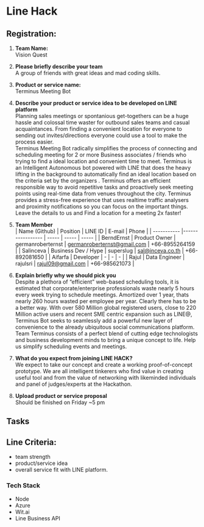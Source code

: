 # Line Hack

## Registration:

1. __Team Name:__   
Vision Quest

2. __Please briefly describe your team__   
A group of friends with great ideas and mad coding skills.

3. __Product or service name:__  
Terminus Meeting Bot

4. __Describe your product or service idea to be developed on LINE platform__   
Planning sales meetings or spontanious get-togethers can be a huge hassle and colossal time waster for outbound sales teams and casual acquaintances. From finding a convenient location for everyone to sending out invites/directions everyone could use a tool to make the process easier.   
Terminus Meeting Bot radically simplifies the process of connecting and scheduling meeting for 2 or more Business associates / friends who trying to find a ideal location and convenient time to meet. Terminus is an Intelligent Autonomous bot powered with LINE that does the heavy lifting in the background to automatically find an ideal location based on the criteria set by the organizers . Terminus offers an efficient responsible way to avoid repetitive tasks and proactively seek meeting points using real-time data from venues throughout the city. Terminus provides a stress-free experience that uses realtime traffic analysers and proximity notifications so you can focus on the important things. Leave the details to us and Find a location for a meeting 2x faster!

5. __Team Member__  
| Name (Github) | Position          | LINE ID           | E-mail                        | Phone |
| -----------   |-----------------  | -----             |  -----                        | ----- |
| BerndErnst    | Product Owner     | germanroberternst | germanroberternst@gmail.com   |   +66-8955264159   |
| Salinceva     | Business Dev / Hype | superslug         | sal@inceva.co.th              |   +66-892081650   |
| Aifarfa       | Developer         |   -               | -                             |   -   |
| Rajul         | Data Engineer     | rajulsri          | rajul09@gmail.com             | +66-985621073 |

6. __Explain briefly why we should pick you__   
Despite a plethora of “efficient” web-based scheduling tools, it is estimated that corporate/enterprise professionals waste nearly 5 hours every week trying to schedule meetings. Amortized over 1 year, thats nearly 260 hours wasted per employee per year. Clearly there has to be a better way.
With over 580 Million global registered users, close to 220 Million active users and recent SME centric expansion such as LINE@, Terminus Bot seeks to seamlessly add a powerful new layer of convenience to the already ubiquitous social communications platform.
Team Terminus consists of a perfect blend of cutting edge technologists and business development minds to bring a unique concept to life.
Help us simplify scheduling events and meetings.

7. __What do you expect from joining LINE HACK?__   
We expect to take our concept and create a working proof-of-concept prototype. We are all intelligent tinkerers who find value in creating useful tool and from the value of networking with likeminded individuals and panel of judges/experts at the Hackathon.

8. __Upload product or service proposal__    
Should be finished on Friday ~5 pm


## Tasks

## Line Criteria:    
* team strength
* product/service idea
* overall service fit with LINE platform.


### Tech Stack
* Node
* Azure
* Wit.ai
* Line Business API